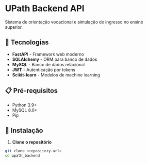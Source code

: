 # UPath Backend API

Sistema de orientação vocacional e simulação de ingresso no ensino superior.

## 🚀 Tecnologias

- **FastAPI** - Framework web moderno
- **SQLAlchemy** - ORM para banco de dados
- **MySQL** - Banco de dados relacional
- **JWT** - Autenticação por tokens
- **Scikit-learn** - Modelos de machine learning

## 📋 Pré-requisitos

- Python 3.9+
- MySQL 8.0+
- Pip

## 🔧 Instalação

1. **Clone o repositório**
```bash
git clone <repository-url>
cd upath_backend